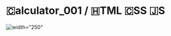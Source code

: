 # 🇨alculator_001 / 🇭TML 🇨SS 🇯S



![width="250"](https://github.com/VL4STEL1N/Cloud_JS_Components/assets/127986242/2cabb4c3-198d-41d1-8c07-f4d6e8187fc0 (100px))

